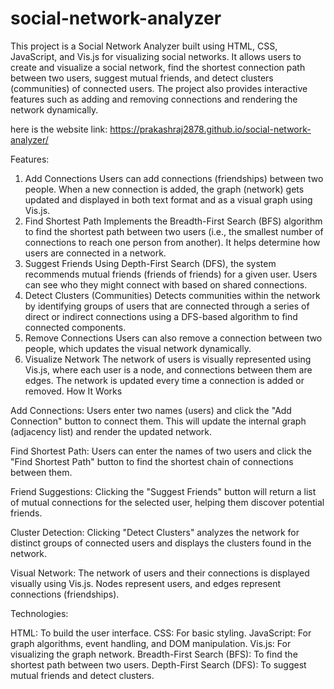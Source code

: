 # social-network-analyzer
This project is a Social Network Analyzer built using HTML, CSS, JavaScript, and Vis.js for visualizing social networks. It allows users to create and visualize a social network, find the shortest connection path between two users, suggest mutual friends, and detect clusters (communities) of connected users. The project also provides interactive features such as adding and removing connections and rendering the network dynamically.

here is the website link: https://prakashraj2878.github.io/social-network-analyzer/

Features:

1. Add Connections
Users can add connections (friendships) between two people.
When a new connection is added, the graph (network) gets updated and displayed in both text format and as a visual graph using Vis.js.
2. Find Shortest Path
Implements the Breadth-First Search (BFS) algorithm to find the shortest path between two users (i.e., the smallest number of connections to reach one person from another).
It helps determine how users are connected in a network.
3. Suggest Friends
Using Depth-First Search (DFS), the system recommends mutual friends (friends of friends) for a given user.
Users can see who they might connect with based on shared connections.
4. Detect Clusters (Communities)
Detects communities within the network by identifying groups of users that are connected through a series of direct or indirect connections using a DFS-based algorithm to find connected components.
5. Remove Connections
Users can also remove a connection between two people, which updates the visual network dynamically.
6. Visualize Network
The network of users is visually represented using Vis.js, where each user is a node, and connections between them are edges.
The network is updated every time a connection is added or removed.
How It Works

Add Connections:
Users enter two names (users) and click the "Add Connection" button to connect them. This will update the internal graph (adjacency list) and render the updated network.

Find Shortest Path:
Users can enter the names of two users and click the "Find Shortest Path" button to find the shortest chain of connections between them.

Friend Suggestions:
Clicking the "Suggest Friends" button will return a list of mutual connections for the selected user, helping them discover potential friends.

Cluster Detection:
Clicking "Detect Clusters" analyzes the network for distinct groups of connected users and displays the clusters found in the network.

Visual Network:
The network of users and their connections is displayed visually using Vis.js. Nodes represent users, and edges represent connections (friendships).

Technologies:

HTML: To build the user interface.
CSS: For basic styling.
JavaScript: For graph algorithms, event handling, and DOM manipulation.
Vis.js: For visualizing the graph network.
Breadth-First Search (BFS): To find the shortest path between two users.
Depth-First Search (DFS): To suggest mutual friends and detect clusters.
